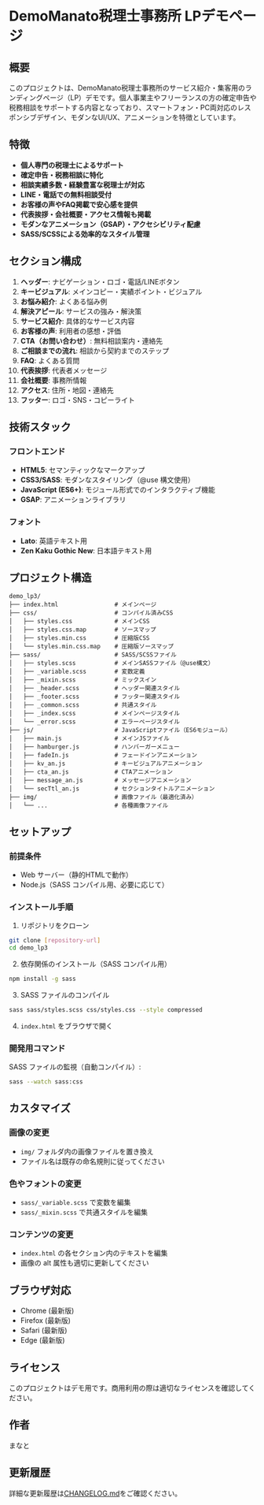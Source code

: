 # DemoManato税理士事務所 LPデモページ

## 概要

このプロジェクトは、DemoManato税理士事務所のサービス紹介・集客用のランディングページ（LP）デモです。個人事業主やフリーランスの方の確定申告や税務相談をサポートする内容となっており、スマートフォン・PC両対応のレスポンシブデザイン、モダンなUI/UX、アニメーションを特徴としています。

## 特徴

- **個人専門の税理士によるサポート**
- **確定申告・税務相談に特化**
- **相談実績多数・経験豊富な税理士が対応**
- **LINE・電話での無料相談受付**
- **お客様の声やFAQ掲載で安心感を提供**
- **代表挨拶・会社概要・アクセス情報も掲載**
- **モダンなアニメーション（GSAP）・アクセシビリティ配慮**
- **SASS/SCSSによる効率的なスタイル管理**

## セクション構成

1. **ヘッダー**: ナビゲーション・ロゴ・電話/LINEボタン
2. **キービジュアル**: メインコピー・実績ポイント・ビジュアル
3. **お悩み紹介**: よくある悩み例
4. **解決アピール**: サービスの強み・解決策
5. **サービス紹介**: 具体的なサービス内容
6. **お客様の声**: 利用者の感想・評価
7. **CTA（お問い合わせ）**: 無料相談案内・連絡先
8. **ご相談までの流れ**: 相談から契約までのステップ
9. **FAQ**: よくある質問
10. **代表挨拶**: 代表者メッセージ
11. **会社概要**: 事務所情報
12. **アクセス**: 住所・地図・連絡先
13. **フッター**: ロゴ・SNS・コピーライト

## 技術スタック

### フロントエンド

- **HTML5**: セマンティックなマークアップ
- **CSS3/SASS**: モダンなスタイリング（@use 構文使用）
- **JavaScript (ES6+)**: モジュール形式でのインタラクティブ機能
- **GSAP**: アニメーションライブラリ

### フォント

- **Lato**: 英語テキスト用
- **Zen Kaku Gothic New**: 日本語テキスト用

## プロジェクト構造

```
demo_lp3/
├── index.html                # メインページ
├── css/                      # コンパイル済みCSS
│   ├── styles.css            # メインCSS
│   ├── styles.css.map        # ソースマップ
│   ├── styles.min.css        # 圧縮版CSS
│   └── styles.min.css.map    # 圧縮版ソースマップ
├── sass/                     # SASS/SCSSファイル
│   ├── styles.scss           # メインSASSファイル（@use構文）
│   ├── _variable.scss        # 変数定義
│   ├── _mixin.scss           # ミックスイン
│   ├── _header.scss          # ヘッダー関連スタイル
│   ├── _footer.scss          # フッター関連スタイル
│   ├── _common.scss          # 共通スタイル
│   ├── _index.scss           # メインページスタイル
│   └── _error.scss           # エラーページスタイル
├── js/                       # JavaScriptファイル（ES6モジュール）
│   ├── main.js               # メインJSファイル
│   ├── hamburger.js          # ハンバーガーメニュー
│   ├── fadeIn.js             # フェードインアニメーション
│   ├── kv_an.js              # キービジュアルアニメーション
│   ├── cta_an.js             # CTAアニメーション
│   ├── message_an.js         # メッセージアニメーション
│   └── secTtl_an.js          # セクションタイトルアニメーション
├── img/                      # 画像ファイル（最適化済み）
│   └── ...                   # 各種画像ファイル
```

## セットアップ

### 前提条件

- Web サーバー（静的HTMLで動作）
- Node.js（SASS コンパイル用、必要に応じて）

### インストール手順

1. リポジトリをクローン

```bash
git clone [repository-url]
cd demo_lp3
```

2. 依存関係のインストール（SASS コンパイル用）

```bash
npm install -g sass
```

3. SASS ファイルのコンパイル

```bash
sass sass/styles.scss css/styles.css --style compressed
```

4. `index.html` をブラウザで開く

### 開発用コマンド

SASS ファイルの監視（自動コンパイル）:

```bash
sass --watch sass:css
```

## カスタマイズ

### 画像の変更

- `img/` フォルダ内の画像ファイルを置き換え
- ファイル名は既存の命名規則に従ってください

### 色やフォントの変更

- `sass/_variable.scss` で変数を編集
- `sass/_mixin.scss` で共通スタイルを編集

### コンテンツの変更

- `index.html` の各セクション内のテキストを編集
- 画像の alt 属性も適切に更新してください

## ブラウザ対応

- Chrome (最新版)
- Firefox (最新版)
- Safari (最新版)
- Edge (最新版)

## ライセンス

このプロジェクトはデモ用です。商用利用の際は適切なライセンスを確認してください。

## 作者

まなと

## 更新履歴

詳細な更新履歴は[CHANGELOG.md](./CHANGELOG.md)をご確認ください。